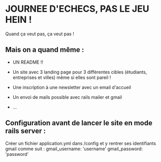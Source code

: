 # JOURNEE D'ECHECS, PAS LE JEU HEIN !

Quand ça veut pas, ça veut pas !

## Mais on a quand même :

* UN README !!

* Un site avec 3 landing page pour 3 différentes cibles (étudiants, entreprises et villes) même si elles sont pareil !

* Une inscription à une newsletter avec un email d'accueil

* Un envoi de mails possible avec rails mailer et gmail

* ...

## Configuration avant de lancer le site en mode rails server :

Créer un fichier application.yml dans /config et y rentrer ses identifiants gmail comme suit :
  gmail_username: 'username'
  gmail_password: 'password'
